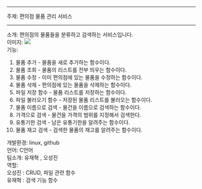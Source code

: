 ***
주제: 편의점 물품 관리 서비스  
***
소개: 편의점의 물품들을 분류하고 검색하는 서비스입니다.  
이미지:  ![](https://cdn.pixabay.com/photo/2019/03/06/23/36/store-4039197_960_720.png)   
기능:  
1. 물품 추가 - 물품을 새로 추가하는 함수이다.  
2. 물품 조회 - 물품의 리스트를 전부 띄우는 함수이다.  
3. 물품 수정 - 이미 편의점에 있는 물품을 수정하는 함수이다.  
4. 물품 삭제 - 편의점에 있는 물품을 삭제하는 함수이다.  
5. 파일 저장 함수 - 물품 리스트를 저장하는 함수이다.  
6. 파일 불러오기 함수 - 저장된 물품 리스트를 불러오는 함수이다.  
7. 물품 이름으로 검색 - 물건을 이름으로 검색하는 함수이다.  
8. 가격으로 검색 - 물건을 가격의 범위를 지정해서 검색한다.  
9. 유통기한 검색 - 남은 유통기한을 알려주는 함수이다.  
10. 물품 재고 검색 - 검색한 물품의 재고를 알려주는 함수이다.
 
개발환경: linux, github  
언어: C언어  
팀소개: 유재혁 , 오성진  
역할:  
오성진 : CRUD, 파일 관련 함수  
유재혁 : 검색 기능 함수
